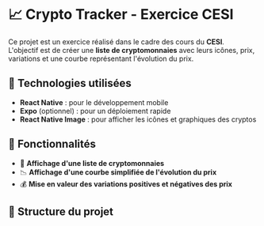 # 📈 Crypto Tracker - Exercice CESI

Ce projet est un exercice réalisé dans le cadre des cours du **CESI**.  
L'objectif est de créer une **liste de cryptomonnaies** avec leurs icônes, prix, variations et une courbe représentant l'évolution du prix.

## 🚀 Technologies utilisées

- **React Native** : pour le développement mobile
- **Expo** (optionnel) : pour un déploiement rapide
- **React Native Image** : pour afficher les icônes et graphiques des cryptos

## 📌 Fonctionnalités

- 📌 **Affichage d'une liste de cryptomonnaies**
- 📉 **Affichage d'une courbe simplifiée de l'évolution du prix**
- 💰 **Mise en valeur des variations positives et négatives des prix**

## 📂 Structure du projet

